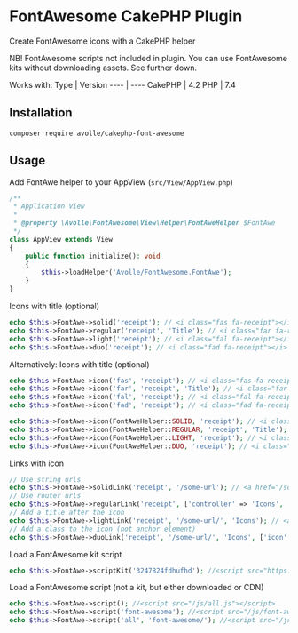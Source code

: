 # FontAwesome CakePHP Plugin

Create FontAwesome icons with a CakePHP helper

NB! FontAwesome scripts not included in plugin. You can use FontAwesome kits without downloading assets. See further down.

Works with:
Type | Version
---- | ----
CakePHP | 4.2
PHP | 7.4

## Installation
`composer require avolle/cakephp-font-awesome`

## Usage

Add FontAwe helper to your AppView (`src/View/AppView.php`)
```php
/**
 * Application View
 *
 * @property \Avolle\FontAwesome\View\Helper\FontAweHelper $FontAwe
 */
class AppView extends View
{
    public function initialize(): void
    {
        $this->loadHelper('Avolle/FontAwesome.FontAwe');
    }
}
```

Icons with title (optional)
```php
echo $this->FontAwe->solid('receipt'); // <i class="fas fa-receipt"></i>
echo $this->FontAwe->regular('receipt', 'Title'); // <i class="far fa-receipt"></i> Title
echo $this->FontAwe->light('receipt'); // <i class="fal fa-receipt"></i>
echo $this->FontAwe->duo('receipt'); // <i class="fad fa-receipt"></i>

```

Alternatively: Icons with title (optional)
```php
echo $this->FontAwe->icon('fas', 'receipt'); // <i class="fas fa-receipt"></i>
echo $this->FontAwe->icon('far', 'receipt', 'Title'); // <i class="far fa-receipt"></i> Title
echo $this->FontAwe->icon('fal', 'receipt'); // <i class="fal fa-receipt"></i>
echo $this->FontAwe->icon('fad', 'receipt'); // <i class="fad fa-receipt"></i>

echo $this->FontAwe->icon(FontAweHelper::SOLID, 'receipt'); // <i class="fas fa-receipt"></i>
echo $this->FontAwe->icon(FontAweHelper::REGULAR, 'receipt', 'Title'); // <i class="far fa-receipt"></i> Title
echo $this->FontAwe->icon(FontAweHelper::LIGHT, 'receipt'); // <i class="fal fa-receipt"></i>
echo $this->FontAwe->icon(FontAweHelper::DUO, 'receipt'); // <i class="fad fa-receipt"></i>

```

Links with icon
```php
// Use string urls
echo $this->FontAwe->solidLink('receipt', '/some-url'); // <a href="/some-url"><i class="fas fa-receipt"></i></a>
// Use router urls
echo $this->FontAwe->regularLink('receipt', ['controller' => 'Icons', 'action' => 'index']); // <a href="/icons"><i class="far fa-receipt"></i></a>
// Add a title after the icon
echo $this->FontAwe->lightLink('receipt', '/some-url/', 'Icons'); // <a href="/some-url"><i class="fal fa-receipt"></i> Icons</a>
// Add a class to the icon (not anchor element)
echo $this->FontAwe->duoLink('receipt', '/some-url/', 'Icons', ['icon' => ['class' => 'text-success']]); // <a href="/some-url"><i class="fad fa-receipt text-success"></i> Icons</a>
```

Load a FontAwesome kit script
```php
echo $this->FontAwe->scriptKit('3247824fdhufhd'); //<script src="https://kit.fontawesome.com/3247824fdhufhd.js" crossorigin="anonymous"></script>
```

Load a FontAwesome script (not a kit, but either downloaded or CDN)
```php
echo $this->FontAwe->script(); //<script src="/js/all.js"></script>
echo $this->FontAwe->script('font-awesome'); //<script src="/js/font-awesome.js"></script>
echo $this->FontAwe->script('all', 'font-awesome/'); //<script src="/js/font-awesome/all.js"></script>
```
